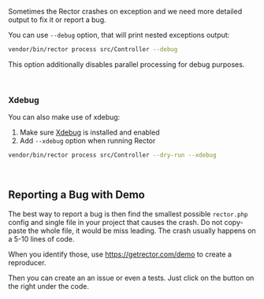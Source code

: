 Sometimes the Rector crashes on exception and we need more detailed output to fix it or report a bug.

You can use `--debug` option, that will print nested exceptions output:

```bash
vendor/bin/rector process src/Controller --debug
```

This option additionally disables parallel processing for debug purposes.

<br>

### Xdebug

You can also make use of xdebug:

1. Make sure [Xdebug](https://xdebug.org/) is installed and enabled
2. Add `--xdebug` option when running Rector

```bash
vendor/bin/rector process src/Controller --dry-run --xdebug
```

<br>

## Reporting a Bug with Demo

The best way to report a bug is then find the smallest possible `rector.php` config and single file in your project that causes the crash. Do not copy-paste the whole file, it would be miss leading. The crash usually happens on a 5-10 lines of code.

When you identify those, use https://getrector.com/demo to create a reproducer.

Then you can create an an issue or even a tests. Just click on the button on the right under the code.
